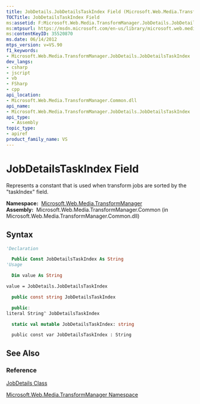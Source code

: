 ```yaml
---
title: JobDetails.JobDetailsTaskIndex Field (Microsoft.Web.Media.TransformManager)
TOCTitle: JobDetailsTaskIndex Field
ms:assetid: F:Microsoft.Web.Media.TransformManager.JobDetails.JobDetailsTaskIndex
ms:mtpsurl: https://msdn.microsoft.com/en-us/library/microsoft.web.media.transformmanager.jobdetails.jobdetailstaskindex(v=VS.90)
ms:contentKeyID: 35520870
ms.date: 06/14/2012
mtps_version: v=VS.90
f1_keywords:
- Microsoft.Web.Media.TransformManager.JobDetails.JobDetailsTaskIndex
dev_langs:
- csharp
- jscript
- vb
- FSharp
- cpp
api_location:
- Microsoft.Web.Media.TransformManager.Common.dll
api_name:
- Microsoft.Web.Media.TransformManager.JobDetails.JobDetailsTaskIndex
api_type:
  - Assembly
topic_type:
- apiref
product_family_name: VS
---
```


# JobDetailsTaskIndex Field

Represents a constant that is used when transform jobs are sorted by the "taskIndex" field.

**Namespace:**  [Microsoft.Web.Media.TransformManager](microsoft-web-media-transformmanager-namespace.md)  
**Assembly:**  Microsoft.Web.Media.TransformManager.Common (in Microsoft.Web.Media.TransformManager.Common.dll)

## Syntax

```vb
'Declaration

  Public Const JobDetailsTaskIndex As String
'Usage

  Dim value As String

value = JobDetails.JobDetailsTaskIndex
```

```csharp
  public const string JobDetailsTaskIndex
```

```cpp
  public:
literal String^ JobDetailsTaskIndex
```

``` fsharp
  static val mutable JobDetailsTaskIndex: string
```

```jscript
  public const var JobDetailsTaskIndex : String
```

## See Also

### Reference

[JobDetails Class](jobdetails-class-microsoft-web-media-transformmanager.md)

[Microsoft.Web.Media.TransformManager Namespace](microsoft-web-media-transformmanager-namespace.md)

